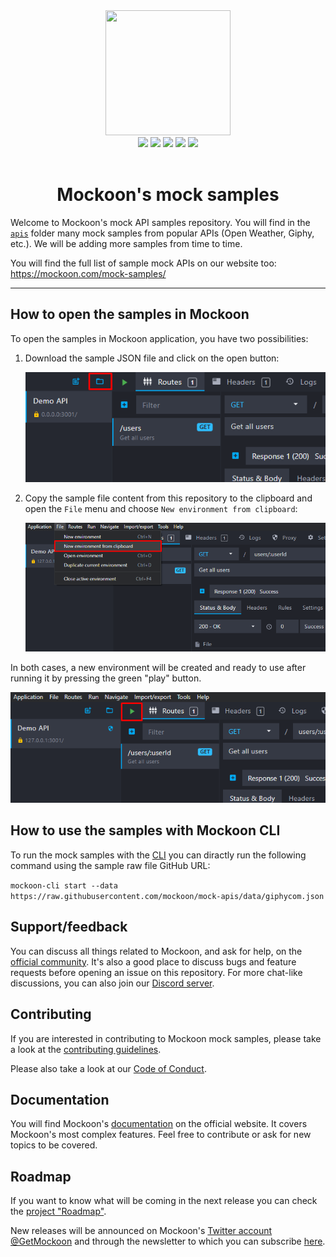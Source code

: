 <div align="center">
  <a href="https://mockoon.com" alt="mockoon logo">
    <img width="200" height="200" src="https://mockoon.com/images/logo-square-mock-api-samples.png">
  </a>
  <br>
  <a href="https://mockoon.com/#download"><img src="https://img.shields.io/badge/Download%20app-Go-green.svg?style=flat-square&colorB=1997c6"/></a>
  <a href="https://mockoon.com/"><img src="https://img.shields.io/badge/Website-Go-green.svg?style=flat-square&colorB=1997c6"/></a>
  <a href="http://eepurl.com/dskB2X"><img src="https://img.shields.io/badge/Newsletter-Subscribe-green.svg?style=flat-square"/></a>
  <a href="https://twitter.com/GetMockoon"><img src="https://img.shields.io/badge/Twitter_@GetMockoon-follow-blue.svg?style=flat-square&colorB=1da1f2"/></a>
  <a href="https://discord.gg/MutRpsY5gE"><img src="https://img.shields.io/badge/Discord-go-blue.svg?style=flat-square&colorA=6c84d9&colorB=1da1f2"/></a>
  <br>
  <br>
  <h1>Mockoon's mock samples</h1>
</div>

Welcome to Mockoon's mock API samples repository. You will find in the [`apis`](/apis) folder many mock samples from popular APIs (Open Weather, Giphy, etc.). We will be adding more samples from time to time.

You will find the full list of sample mock APIs on our website too: https://mockoon.com/mock-samples/

---

## How to open the samples in Mockoon

To open the samples in Mockoon application, you have two possibilities:

1. Download the sample JSON file and click on the open button:

   ![open environment](/docs/open-environment.png)

1. Copy the sample file content from this repository to the clipboard and open the `File` menu and choose `New environment from clipboard`:

   ![new environment from clipboard](/docs/new-environment-from-clipboard.png)

In both cases, a new environment will be created and ready to use after running it by pressing the green "play" button.

![Run the mock API](/docs/run-api.png)

## How to use the samples with Mockoon CLI

To run the mock samples with the [CLI](https://github.com/mockoon/cli) you can diractly run the following command using the sample raw file GitHub URL: 

`mockoon-cli start --data https://raw.githubusercontent.com/mockoon/mock-apis/data/giphycom.json`

## Support/feedback

You can discuss all things related to Mockoon, and ask for help, on the [official community](https://github.com/mockoon/mockoon/discussions). It's also a good place to discuss bugs and feature requests before opening an issue on this repository. For more chat-like discussions, you can also join our [Discord server](https://discord.gg/MutRpsY5gE).

## Contributing

If you are interested in contributing to Mockoon mock samples, please take a look at the [contributing guidelines](https://github.com/mockoon/mock-samples/blob/main/CONTRIBUTING.md).

Please also take a look at our [Code of Conduct](https://github.com/mockoon/mock-samples/blob/main/CODE_OF_CONDUCT.md).

## Documentation

You will find Mockoon's [documentation](https://mockoon.com/docs/latest) on the official website. It covers Mockoon's most complex features. Feel free to contribute or ask for new topics to be covered.

## Roadmap

If you want to know what will be coming in the next release you can check the [project "Roadmap"](https://github.com/orgs/mockoon/projects/2).

New releases will be announced on Mockoon's [Twitter account @GetMockoon](https://twitter.com/GetMockoon) and through the newsletter to which you can subscribe [here](http://eepurl.com/dskB2X).
